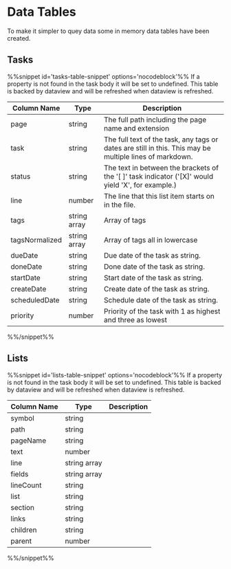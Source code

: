 # Data Tables

To make it simpler to quey data some in memory data tables have been created.

## Tasks

%%snippet id='tasks-table-snippet' options='nocodeblock'%%
If a property is not found in the task body it will be set to undefined. This table
is backed by dataview and will be refreshed when dataview is refreshed.

| Column Name    | Type         | Description                                                                                             |
| -------------- | ------------ | ------------------------------------------------------------------------------------------------------- |
| page           | string       | The full path including the page name and extension                                                     |
| task           | string       | The full text of the task, any tags or dates are still in this. This may be multiple lines of markdown. |
| status         | string       | The text in between the brackets of the '[ ]' task indicator ('[X]' would yield 'X', for example.)      |
| line           | number       | The line that this list item starts on in the file.                                                     |
| tags           | string array | Array of tags                                                                                           |
| tagsNormalized | string array | Array of tags all in lowercase                                                                          |
| dueDate        | string       | Due date of the task as string.                                                                         |
| doneDate       | string       | Done date of the task as string.                                                                        |
| startDate      | string       | Start date of the task as string.                                                                       |
| createDate     | string       | Create date of the task as string.                                                                      |
| scheduledDate  | string       | Schedule date of the task as string.                                                                    |
| priority       | number       | Priority of the task with 1 as highest and three as lowest                                              |
%%/snippet%%

## Lists

%%snippet id='lists-table-snippet' options='nocodeblock'%%
If a property is not found in the task body it will be set to undefined. This table
is backed by dataview and will be refreshed when dataview is refreshed.

| Column Name | Type         | Description |
| ----------- | ------------ | ----------- |
| symbol      | string       |             |
| path        | string       |             |
| pageName    | string       |             |
| text        | number       |             |
| line        | string array |             |
| fields      | string array |             |
| lineCount   | string       |             |
| list        | string       |             |
| section     | string       |             |
| links       | string       |             |
| children    | string       |             |
| parent      | number       |             |
%%/snippet%%

